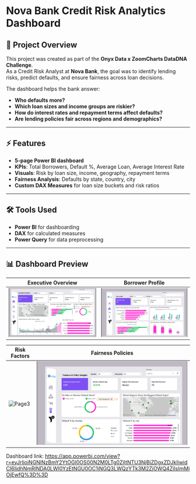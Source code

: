 # Nova Bank Credit Risk Analytics Dashboard

## 📌 Project Overview
This project was created as part of the **Onyx Data x ZoomCharts DataDNA Challenge**.  
As a Credit Risk Analyst at **Nova Bank**, the goal was to identify lending risks, predict defaults, and ensure fairness across loan decisions.

The dashboard helps the bank answer:
- **Who defaults more?**
- **Which loan sizes and income groups are riskier?**
- **How do interest rates and repayment terms affect defaults?**
- **Are lending policies fair across regions and demographics?**

---

## ⚡ Features
- **5-page Power BI dashboard** 
- **KPIs**: Total Borrowers, Default %, Average Loan, Average Interest Rate
- **Visuals**: Risk by loan size, income, geography, repayment terms
- **Fairness Analysis**: Defaults by state, country, city
- **Custom DAX Measures** for loan size buckets and risk ratios

---

## 🛠️ Tools Used
- **Power BI** for dashboarding
- **DAX** for calculated measures
- **Power Query** for data preprocessing

---

## 📊 Dashboard Preview
| Executive Overview | Borrower Profile |
|--------------------|------------------|
| ![Page1](Screenshots/Executivepage.png) | ![Page2](Screenshots/RiskProfile.png) |

| Risk Factors | Fairness Policies |
|--------------|------------------|
| ![Page3](Screenshots/RiskFactor.png) | ![Page4](Screenshots/Fairness.png) |

Dashboard link: https://app.powerbi.com/view?r=eyJrIjoiNGNlNzBmY2YtOGI0OS00N2M0LTg0ZjItNTU3NjBiZDgxZDJkIiwidCI6IjdhNmRlNDA0LWI0YzEtNGU0OC1iNGQ3LWQzYTk3M2ZjOWQ4ZiIsImMiOjEwfQ%3D%3D

